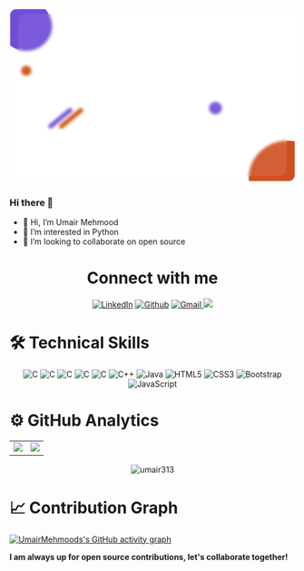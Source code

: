 ![Umair-mehmood-bg](/images/Github-profile-card-without-background.png)

### Hi there 👋
- 👋 Hi, I’m Umair Mehmood
- 👀 I’m interested in Python
- 💞️ I’m looking to collaborate on open source


 <h1 align="center">Connect with me</h1>

<div align="center">
<a  href="https://www.linkedin.com/in/hmumair/" target="_blank"><img alt="LinkedIn" src="https://img.shields.io/badge/linkedin%20-%230077B5.svg?&style=for-the-badge&logo=linkedin&logoColor=white" /></a>
<a href="https://github.com/umair313" target="_blank"><img alt="Github" src="https://img.shields.io/badge/GitHub-100000?style=for-the-badge&logo=github&logoColor=white"/></a>
<a href="mailto:umairapi1995@gmail.com"><img  alt="Gmail" src="https://img.shields.io/badge/Gmail-D14836?style=for-the-badge&logo=gmail&logoColor=white" />
<a href="https://twitter.com/hmumairmehmood" target="_blank"><img src="https://img.shields.io/badge/twitter-%2300acee.svg?&style=for-the-badge&logo=twitter&logoColor=white&alt=twitter" /></a>
</div>


<h1>🛠 Technical Skills</h1>
<p align="center"> 
<img alt="C" src="https://img.shields.io/badge/c-%2300599C.svg?&style=for-the-badge&logo=c&logoColor=white" />
<img alt="C" src="https://img.shields.io/badge/python-%2300599C.svg?&style=for-the-badge&logo=python&logoColor=white" />
<img alt="C" src="https://img.shields.io/badge/django-%2300599C.svg?&style=for-the-badge&logo=django&logoColor=white" />
<img alt="C" src="https://img.shields.io/badge/flask-%2300599C.svg?&style=for-the-badge&logo=flask&logoColor=white" />
<img alt="C" src="https://img.shields.io/badge/sql-%2300599C.svg?&style=for-the-badge&logo=mysql&logoColor=white" />
<img alt="C++" src="https://img.shields.io/badge/c++-%2300599C.svg?&style=for-the-badge&logo=c%2B%2B&ogoColor=white" />
 <img alt="Java" src="https://img.shields.io/badge/java-%23ED8B00.svg?&style=for-the-badge&logo=java&logoColor=white" />
<img alt="HTML5" src="https://img.shields.io/badge/html5-%23E34F26.svg?&style=for-the-badge&logo=html5&logoColor=white" />
 <img alt="CSS3" src="https://img.shields.io/badge/css3-%231572B6.svg?&style=for-the-badge&logo=css3&logoColor=white" />
 <img alt="Bootstrap" src="https://img.shields.io/badge/bootstrap-%23563D7C.svg?style=for-the-badge&logo=bootstrap&logoColor=white" />
 <img alt="JavaScript" src="https://img.shields.io/badge/javascript-%23323330.svg?&style=for-the-badge&logo=javascript&logoColor=%23F7DF1E" />
</p>

# ⚙️ GitHub Analytics
  
<table>
  <tr>
<td><img height="180px" src="https://github-readme-stats.vercel.app/api?username=umair313&show_icons=true&theme=dark" />
    <td><img height="170px" src="https://github-readme-stats.vercel.app/api/top-langs/?username=umair313&layout=compact&theme=dark" /></td>
  </tr>
</table>

<div align="center">
<p><img align="center" src="https://github-readme-streak-stats.herokuapp.com/?user=umair313&layout=compact&theme=dark" alt="umair313"/></p>
  </div>



# 📈 Contribution Graph  
 [![UmairMehmoods's GitHub activity graph](https://activity-graph.herokuapp.com/graph?username=umair313&&theme=xcode)](https://github.com/umair313)



<!--
**umair313/umair313** is a ✨ _special_ ✨ repository because its `README.md` (this file) appears on your GitHub profile.
- 🌱 I’m currently learning Django, React, ML, DL, DataScience, Robotics etc
Here are some ideas to get you started:
- 📫 How to reach me at umairapi1995@gmail.com
- 🔭 I’m currently working on ...
- 🌱 I’m currently learning ...
- 👯 I’m looking to collaborate on ...
- 🤔 I’m looking for help with ...
- 💬 Ask me about ...
- 📫 How to reach me: ...
- 😄 Pronouns: ...
- ⚡ Fun fact: ...
-->


**I am always up for open source contributions, let's collaborate together!**

